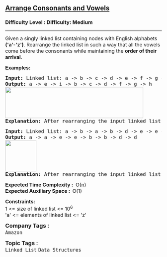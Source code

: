 <h2><a href="https://www.geeksforgeeks.org/problems/arrange-consonants-and-vowels/1?page=2&category=Linked%20List&difficulty=Basic,Medium&sortBy=submissions">Arrange Consonants and Vowels</a></h2><h3>Difficulty Level : Difficulty: Medium</h3><hr><div class="problems_problem_content__Xm_eO"><p><span style="font-size: 12pt;">Given a singly linked list containing nodes with English alphabets <strong>('a'-'z')</strong>. Rearrange the linked list&nbsp;in such a way that all the vowels come before the consonants while maintaining the <strong>order of their arrival</strong>.&nbsp;</span></p>
<p><span style="font-size: 12pt;"><strong>Examples:</strong></span></p>
<pre><span style="font-size: 12pt;"><strong>Input: </strong>Linked list: a -&gt; b -&gt; c -&gt; d -&gt; e -&gt; f -&gt; g -&gt; h -&gt; i <br><strong>Output:</strong> a -&gt; e -&gt; i -&gt; b -&gt; c -&gt; d -&gt; f -&gt; g -&gt; h<br><img src="https://media.geeksforgeeks.org/img-practice/prod/addEditProblem/700591/Web/Other/blobid0_1725181056.png" width="444" height="100"><br><strong>Explanation:</strong> After rearranging the input linked list according to the condition the resultant linked list will be as shown in output.</span></pre>
<pre><span style="font-size: 12pt;"><strong>Input:</strong> Linked list: a -&gt; b -&gt; a -&gt; b -&gt; d -&gt; e -&gt; e -&gt; d <br><strong>Output:</strong> a -&gt; a -&gt; e -&gt; e -&gt; b -&gt; b -&gt; d -&gt; d<br><img src="https://media.geeksforgeeks.org/img-practice/prod/addEditProblem/700591/Web/Other/blobid1_1725181062.png" height="100"><br><strong>Explanation:</strong> After rearranging the input linked list according to the condition the resultant linked list will be as shown in output.<br></span></pre>
<p><span style="font-size: 12pt;"><strong>Expected Time Complexity :</strong>&nbsp;<strong>&nbsp;</strong>O(n)<br><strong>Expected Auxiliary Space :&nbsp;&nbsp;</strong>O(1)</span></p>
<p><span style="font-size: 12pt;"><strong>Constraints:</strong><br>1 &lt;= size of linked list &lt;= 10<sup>6</sup><br>'a' &lt;= elements of linked list &lt;= 'z'</span></p></div><p><span style=font-size:18px><strong>Company Tags : </strong><br><code>Amazon</code>&nbsp;<br><p><span style=font-size:18px><strong>Topic Tags : </strong><br><code>Linked List</code>&nbsp;<code>Data Structures</code>&nbsp;